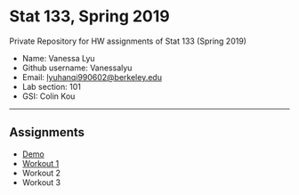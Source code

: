 # Stat 133, Spring 2019

Private Repository for HW assignments of Stat 133 (Spring 2019)

- Name: Vanessa Lyu
- Github username: Vanessalyu
- Email: lyuhanqi990602@berkeley.edu
- Lab section: 101
- GSI: Colin Kou

-----

## Assignments

- [Demo](demo)
- [Workout 1](workout1)
- Workout 2
- Workout 3